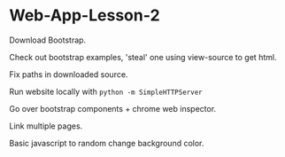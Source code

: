 # Web-App-Lesson-2

Download Bootstrap.

Check out bootstrap examples, 'steal' one using view-source to get html.

Fix paths in downloaded source.

Run website locally with `python -m SimpleHTTPServer`

Go over bootstrap components + chrome web inspector.

Link multiple pages.

Basic javascript to random change background color.
